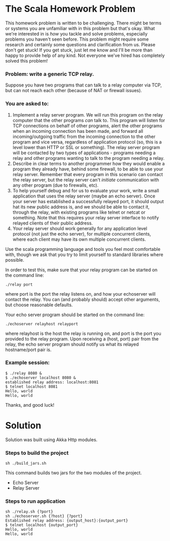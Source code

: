 # The Scala Homework Problem

This homework problem is written to be challenging. There might be terms or
systems you are unfamiliar with in this problem but that's okay. What
we're interested in is *how* you tackle and solve problems, especially problems
you haven't seen before. This problem might require some research and certainly
some questions and clarification from us. Please don't get stuck! If you get
stuck, just let me know and I'll be more than happy to provide help of any
kind. Not everyone we've hired has completely solved this problem!

### Problem: write a generic TCP relay.

Suppose you have two programs that can talk to a relay computer via TCP, but
can not reach each other (because of NAT or firewall issues).

### You are asked to:

1. Implement a relay server program. We will run this program on the relay
   computer that the other programs *can* talk to. This program will listen
   for TCP connections on behalf of other programs, alert the other programs
   when an incoming connection has been made, and forward all
   incoming/outgoing traffic from the incoming connection to the other program
   and vice versa, regardless of application protocol (so, this is a level
   lower than HTTP or SSL or something). The relay server program will be
   contacted by two types of applications - programs needing a relay and
   other programs wanting to talk to the program needing a relay.
2. Describe in clear terms to another programmer how they would enable a
   program they already have, behind some firewall, to be able to use your
   relay server. Remember that every program in this scenario can contact the
   relay server, but the relay server can't *initiate* communication with any
   other program (due to firewalls, etc).
3. To help yourself debug and for us to evaluate your work, write a small
   application that uses the relay server (maybe an echo server). Once your
   server has established a successfully relayed port, it should output
   hat its new public address is, and we should be able to contact it,
   through the relay, with existing programs like telnet or netcat or
   something. Note that this requires your relay server interface to notify
   relayed clients of their public address.
4. Your relay server should work generally for any application level protocol
   (not just the echo server), for multiple concurrent clients, where each
   client may have its own multiple concurrent clients.

Use the scala programming language and tools you feel most comfortable with, though we
ask that you try to limit yourself to standard libraries where possible.

In order to test this, make sure that your relay program can be started on the
command line:

```
./relay port
```

where port is the port the relay listens on, and how your echoserver will
contact the relay. You can (and probably should) accept other arguments, but
choose reasonable defaults.

Your echo server program should be started on the command line:

```
./echoserver relayhost relayport
```

where relayhost is the host the relay is running on, and port is the port you
provided to the relay program. Upon receiving a (host, port) pair from the
relay, the echo server program should notify us what its relayed hostname/port
pair is.

### Example session:

```
$ ./relay 8080 &
$ ./echoserver localhost 8080 &
established relay address: localhost:8081
$ telnet localhost 8081
Hello, world
Hello, world
```

Thanks, and good luck!



# Solution

Solution was built using Akka Http modules.

### Steps to build the project
```
sh ./build_jars.sh
```
This command builds two jars for the two modules of the project.
 - Echo Server
 - Relay Server

### Steps to run application
```
sh ./relay.sh {?port}
sh ./echoserver.sh {?host} {?port}
Established relay address: {output_host}:{output_port}
$ telnet localhost {output_port}
Hello, world
Hello, world
```